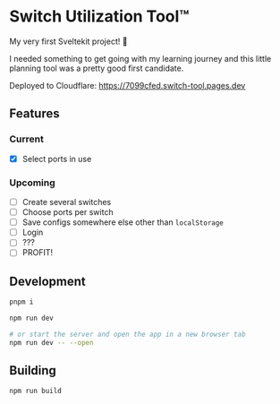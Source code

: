 # Switch Utilization Tool™

My very first Sveltekit project! 🎉

I needed something to get going with my learning journey and this little planning tool was a pretty good first candidate.

Deployed to Cloudflare: https://7099cfed.switch-tool.pages.dev

## Features

### Current

 - [x] Select ports in use

### Upcoming

 - [ ] Create several switches
 - [ ] Choose ports per switch
 - [ ] Save configs somewhere else other than `localStorage`
 - [ ] Login
 - [ ] ???
 - [ ] PROFIT!

## Development

```bash
pnpm i
```

```bash
npm run dev

# or start the server and open the app in a new browser tab
npm run dev -- --open
```

## Building

```bash
npm run build
```

